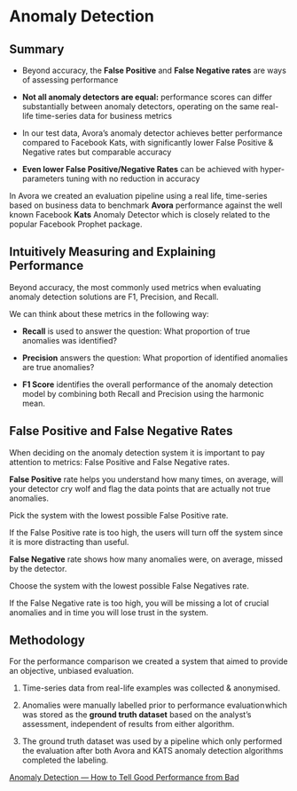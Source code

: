 # Anomaly Detection 

## Summary

- Beyond accuracy, the **False Positive** and **False Negative rates** are ways of assessing performance

- **Not all anomaly detectors are equal:** performance scores can differ substantially between anomaly detectors, operating on the same real-life time-series data for business metrics

- In our test data, Avora’s anomaly detector achieves better performance compared to Facebook Kats, with significantly lower False Positive & Negative rates but comparable accuracy

- **Even lower False Positive/Negative Rates** can be achieved with hyper-parameters tuning with no reduction in accuracy

In Avora we created an evaluation pipeline using a real life, time-series based on business data to benchmark **Avora** performance against the well known Facebook **Kats** Anomaly Detector which is closely related to the popular Facebook Prophet package.

## Intuitively Measuring and Explaining Performance

Beyond accuracy, the most commonly used metrics when evaluating anomaly detection solutions are F1, Precision, and Recall. 

We can think about these metrics in the following way:

- **Recall** is used to answer the question: What proportion of true anomalies was identified?

- **Precision** answers the question: What proportion of identified anomalies are true anomalies?

- **F1 Score** identifies the overall performance of the anomaly detection model by combining both Recall and Precision using the harmonic mean. 

## False Positive and False Negative Rates

When deciding on the anomaly detection system it is important to pay attention to metrics: False Positive and False Negative rates.

**False Positive** rate helps you understand how many times, on average, will your detector cry wolf and flag the data points that are actually not true anomalies.

Pick the system with the lowest possible False Positive rate. 

If the False Positive rate is too high, the users will turn off the system since it is more distracting than useful.

**False Negative** rate shows how many anomalies were, on average, missed by the detector.

Choose the system with the lowest possible False Negatives rate. 

If the False Negative rate is too high, you will be missing a lot of crucial anomalies and in time you will lose trust in the system.

## Methodology

For the performance comparison we created a system that aimed to provide an objective, unbiased evaluation.

  1. Time-series data from real-life examples was collected & anonymised.

  2. Anomalies were manually labelled prior to performance evaluation which was stored as the **ground truth dataset** based on the analyst’s assessment, independent of results from either algorithm.

  3. The ground truth dataset was used by a pipeline which only performed the evaluation after both Avora and KATS anomaly detection algorithms completed the labeling.



[Anomaly Detection — How to Tell Good Performance from Bad](https://towardsdatascience.com/anomaly-detection-how-to-tell-good-performance-from-bad-b57116d71a10)



